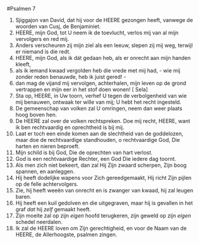 #Psalmen 7
1. Sjiggajon van David, dat hij voor de HEERE gezongen heeft, vanwege de woorden van Cusj, de Benjaminiet. 
2. HEERE, mijn God, tot U neem ik de toevlucht, verlos mij van al mijn vervolgers en red mij. 
3. Anders verscheuren zij mijn ziel als een leeuw, slepen zij mij weg, terwijl er niemand is die redt. 
4. HEERE, mijn God, als ik dát gedaan heb, als er onrecht aan mijn handen kleeft, 
5. als ik iemand kwaad vergolden heb die vrede met mij had, - wie mij zonder reden benauwde, heb ik juist gered! - 
6. dan mag de vijand mij vervolgen, achterhalen, mijn leven op de grond vertrappen en mijn eer in het stof doen wonen! [ Sela] 
7. Sta op, HEERE, in Uw toorn, verhef U tegen de verbolgenheid van wie mij benauwen, ontwaak ter wille van mij; U hebt het recht ingesteld. 
8. De gemeenschap van volken zal U omringen, neem dan weer plaats hoog boven hen. 
9. De HEERE zal over de volken rechtspreken. Doe mij recht, HEERE, want ik ben rechtvaardig en oprechtheid is bij mij. 
10. Laat er toch een einde komen aan de slechtheid van de goddelozen, maar doe de rechtvaardige standhouden, o rechtvaardige God, Die harten en nieren beproeft. 
11. Mijn schild is bij God, Die de oprechten van hart verlost. 
12. God is een rechtvaardige Rechter, een God Die iedere dag toornt. 
13. Als men zich niet bekeert, dan zal Hij Zijn zwaard scherpen, Zijn boog spannen, en aanleggen. 
14. Hij heeft dodelijke wapens voor Zich gereedgemaakt, Hij richt Zijn pijlen op de felle achtervolgers. 
15. Zie, hij heeft weeën van onrecht en is zwanger van kwaad, hij zal leugen baren. 
16. Hij heeft een kuil gedolven en die uitgegraven, maar hij is gevallen in het graf *dat* hij *zelf* gemaakt heeft. 
17. Zijn moeite zal op zijn *eigen* hoofd terugkeren, zijn geweld op zijn *eigen* schedel neerdalen. 
18. Ik zal de HEERE loven om Zijn gerechtigheid, en voor de Naam van de HEERE, de Allerhoogste, psalmen zingen.
